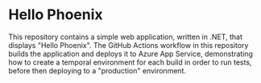 # Hello Phoenix

This repository contains a simple web application, written in .NET, that 
displays "Hello Phoenix". The GitHub Actions workflow in this repository
builds the application and deploys it to Azure App Service, demonstrating 
how to create a temporal environment for each build in order to run tests,
before then deploying to a "production" environment.
